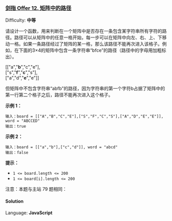 ### [剑指 Offer 12\. 矩阵中的路径](https://leetcode-cn.com/problems/ju-zhen-zhong-de-lu-jing-lcof/)

Difficulty: **中等**


请设计一个函数，用来判断在一个矩阵中是否存在一条包含某字符串所有字符的路径。路径可以从矩阵中的任意一格开始，每一步可以在矩阵中向左、右、上、下移动一格。如果一条路径经过了矩阵的某一格，那么该路径不能再次进入该格子。例如，在下面的3×4的矩阵中包含一条字符串“bfce”的路径（路径中的字母用加粗标出）。

[["a","**b**","c","e"],  
["s","**f**","**c**","s"],  
["a","d","**e**","e"]]

但矩阵中不包含字符串“abfb”的路径，因为字符串的第一个字符b占据了矩阵中的第一行第二个格子之后，路径不能再次进入这个格子。

**示例 1：**

```
输入：board = [["A","B","C","E"],["S","F","C","S"],["A","D","E","E"]], word = "ABCCED"
输出：true
```

**示例 2：**

```
输入：board = [["a","b"],["c","d"]], word = "abcd"
输出：false
```

**提示：**

*   `1 <= board.length <= 200`
*   `1 <= board[i].length <= 200`

注意：本题与主站 79 题相同：


#### Solution

Language: **JavaScript**

```JavaScript
​
```

```JavaScript
​
```

```JavaScript
​
```

```JavaScript
​
```